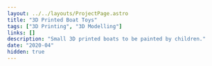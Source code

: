 ```yaml
---
layout: ../../layouts/ProjectPage.astro
title: "3D Printed Boat Toys"
tags: ["3D Printing", "3D Modelling"]
links: []
description: "Small 3D printed boats to be painted by children."
date: "2020-04"
hidden: true
---
```


